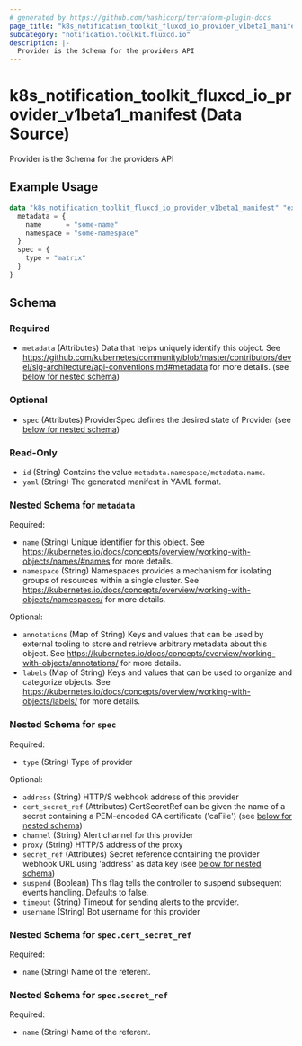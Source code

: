 ```yaml
---
# generated by https://github.com/hashicorp/terraform-plugin-docs
page_title: "k8s_notification_toolkit_fluxcd_io_provider_v1beta1_manifest Data Source - terraform-provider-k8s"
subcategory: "notification.toolkit.fluxcd.io"
description: |-
  Provider is the Schema for the providers API
---
```


# k8s_notification_toolkit_fluxcd_io_provider_v1beta1_manifest (Data Source)

Provider is the Schema for the providers API

## Example Usage

```terraform
data "k8s_notification_toolkit_fluxcd_io_provider_v1beta1_manifest" "example" {
  metadata = {
    name      = "some-name"
    namespace = "some-namespace"
  }
  spec = {
    type = "matrix"
  }
}
```

<!-- schema generated by tfplugindocs -->
## Schema

### Required

- `metadata` (Attributes) Data that helps uniquely identify this object. See https://github.com/kubernetes/community/blob/master/contributors/devel/sig-architecture/api-conventions.md#metadata for more details. (see [below for nested schema](#nestedatt--metadata))

### Optional

- `spec` (Attributes) ProviderSpec defines the desired state of Provider (see [below for nested schema](#nestedatt--spec))

### Read-Only

- `id` (String) Contains the value `metadata.namespace/metadata.name`.
- `yaml` (String) The generated manifest in YAML format.

<a id="nestedatt--metadata"></a>
### Nested Schema for `metadata`

Required:

- `name` (String) Unique identifier for this object. See https://kubernetes.io/docs/concepts/overview/working-with-objects/names/#names for more details.
- `namespace` (String) Namespaces provides a mechanism for isolating groups of resources within a single cluster. See https://kubernetes.io/docs/concepts/overview/working-with-objects/namespaces/ for more details.

Optional:

- `annotations` (Map of String) Keys and values that can be used by external tooling to store and retrieve arbitrary metadata about this object. See https://kubernetes.io/docs/concepts/overview/working-with-objects/annotations/ for more details.
- `labels` (Map of String) Keys and values that can be used to organize and categorize objects. See https://kubernetes.io/docs/concepts/overview/working-with-objects/labels/ for more details.


<a id="nestedatt--spec"></a>
### Nested Schema for `spec`

Required:

- `type` (String) Type of provider

Optional:

- `address` (String) HTTP/S webhook address of this provider
- `cert_secret_ref` (Attributes) CertSecretRef can be given the name of a secret containing a PEM-encoded CA certificate ('caFile') (see [below for nested schema](#nestedatt--spec--cert_secret_ref))
- `channel` (String) Alert channel for this provider
- `proxy` (String) HTTP/S address of the proxy
- `secret_ref` (Attributes) Secret reference containing the provider webhook URL using 'address' as data key (see [below for nested schema](#nestedatt--spec--secret_ref))
- `suspend` (Boolean) This flag tells the controller to suspend subsequent events handling. Defaults to false.
- `timeout` (String) Timeout for sending alerts to the provider.
- `username` (String) Bot username for this provider

<a id="nestedatt--spec--cert_secret_ref"></a>
### Nested Schema for `spec.cert_secret_ref`

Required:

- `name` (String) Name of the referent.


<a id="nestedatt--spec--secret_ref"></a>
### Nested Schema for `spec.secret_ref`

Required:

- `name` (String) Name of the referent.
